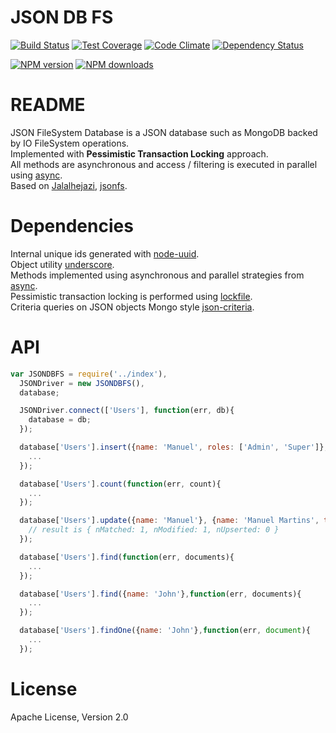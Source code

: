 # JSON DB FS

[![Build Status](https://travis-ci.org/mcmartins/jsondbfs.svg)](https://travis-ci.org/mcmartins/jsondbfs)
[![Test Coverage](https://codeclimate.com/github/mcmartins/jsondbfs/badges/coverage.svg)](https://codeclimate.com/github/mcmartins/jsondbfs/coverage)
[![Code Climate](https://codeclimate.com/github/mcmartins/jsondbfs/badges/gpa.svg)](https://codeclimate.com/github/mcmartins/jsondbfs)
[![Dependency Status](https://gemnasium.com/mcmartins/jsondbfs.png)](https://gemnasium.com/mcmartins/jsondbfs)

[![NPM version](http://img.shields.io/npm/v/mcmartins/jsondbfs.svg?style=flat)](https://www.npmjs.com/package/mcmartins/jsondbfs)
[![NPM downloads](http://img.shields.io/npm/dm/mcmartins/jsondbfs.svg?style=flat)](https://www.npmjs.com/package/mcmartins/jsondbfs)

# README

JSON FileSystem Database is a JSON database such as MongoDB backed by IO FileSystem operations.<br/>
Implemented with **Pessimistic Transaction Locking** approach.<br/>
All methods are asynchronous and access / filtering is executed in parallel using [async](https://github.com/caolan/async).<br/>
Based on [Jalalhejazi](https://github.com/Jalalhejazi), [jsonfs](https://github.com/Jalalhejazi/jsonfs).

# Dependencies

Internal unique ids generated with [node-uuid](https://github.com/broofa/node-uuid).<br/>
Object utility [underscore](https://github.com/jashkenas/underscore).<br/>
Methods implemented using asynchronous and parallel strategies from [async](https://github.com/caolan/async).<br/>
Pessimistic transaction locking is performed using [lockfile](https://github.com/npm/lockfile).<br/>
Criteria queries on JSON objects Mongo style [json-criteria](https://github.com/mirek/node-json-criteria).

# API

```javascript
var JSONDBFS = require('../index'),
  JSONDriver = new JSONDBFS(),
  database;

  JSONDriver.connect(['Users'], function(err, db){
    database = db;
  });

  database['Users'].insert({name: 'Manuel', roles: ['Admin', 'Super']}, function(err){
    ...
  });

  database['Users'].count(function(err, count){
    ...
  });

  database['Users'].update({name: 'Manuel'}, {name: 'Manuel Martins', token: 'xsf32S123ss'}, function(err, result){
    // result is { nMatched: 1, nModified: 1, nUpserted: 0 }
  });

  database['Users'].find(function(err, documents){
    ...
  });

  database['Users'].find({name: 'John'},function(err, documents){
    ...
  });

  database['Users'].findOne({name: 'John'},function(err, document){
    ...
  });
```

# License

Apache License, Version 2.0
